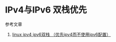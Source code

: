 # IPv4与IPv6 双栈优先

参考文章

1. [linux ipv4 ipv6双栈 （优先ipv4而不使用ipv6配置）](https://blog.51cto.com/welcomeweb/2464836)

